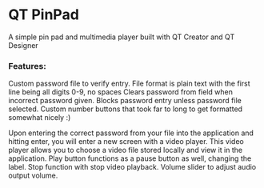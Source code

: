 # QT PinPad

A simple pin pad and multimedia player built with QT Creator and QT Designer

### Features:
Custom password file to verify entry. File format is plain text with the first line being all digits 0-9, no spaces
Clears password from field when incorrect password given.
Blocks password entry unless password file selected.
Custom number buttons that took far to long to get formatted somewhat nicely :)

Upon entering the correct password from your file into the application and hitting enter, you will enter a new screen with a video player.
This video player allows you to choose a video file stored locally and view it in the application. 
Play button functions as a pause button as well, changing the label.
Stop function with stop video playback.
Volume slider to adjust audio output volume.

